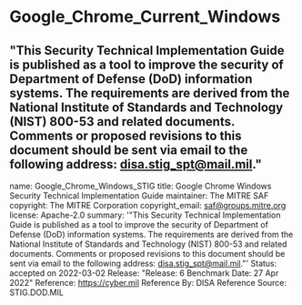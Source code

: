 # Google_Chrome_Current_Windows
"This Security Technical Implementation Guide is published as a tool to improve the security of Department of Defense (DoD) information systems. The requirements are derived from the National Institute of Standards and Technology (NIST) 800-53 and related documents. Comments or proposed revisions to this document should be sent via email to the following address: disa.stig_spt@mail.mil."
---
name: Google_Chrome_Windows_STIG
title: Google Chrome Windows Security Technical Implementation Guide
maintainer: The MITRE SAF
copyright: The MITRE Corporation
copyright_email: saf@groups.mitre.org
license: Apache-2.0
summary: '"This Security Technical Implementation Guide is published as a tool
  to improve the security of Department of Defense (DoD) information systems.
  The requirements are derived from the National Institute of Standards and
  Technology (NIST) 800-53 and related documents. Comments or proposed revisions
  to this document should be sent via email to the following address:
  disa.stig_spt@mail.mil."'
Status: accepted on 2022-03-02
Release: "Release: 6 Benchmark Date: 27 Apr 2022"
Reference: https://cyber.mil
Reference By: DISA
Reference Source: STIG.DOD.MIL
